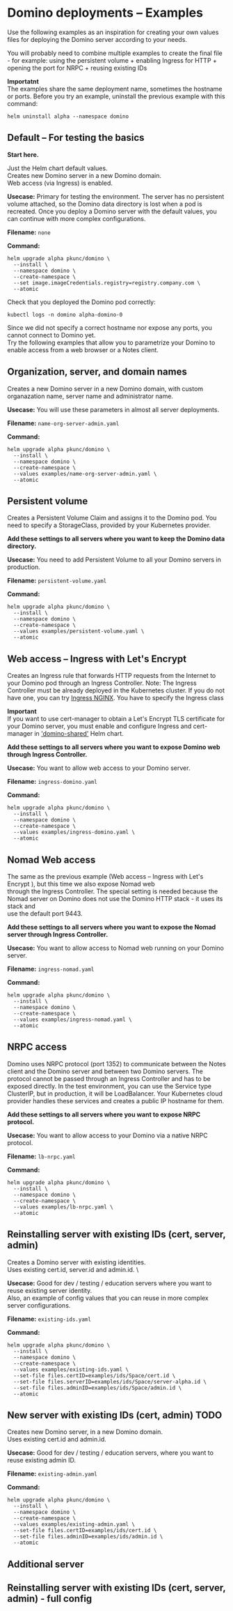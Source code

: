 # Domino deployments – Examples
Use the following examples as an inspiration for creating your own values files for deploying the Domino server according to your needs.

You will probably need to combine multiple examples to create the final file - for example: using the persistent volume + enabling Ingress for HTTP + opening the port for NRPC + reusing existing IDs


**Importatnt** \
The examples share the same deployment name, sometimes the hostname or ports.
Before you try an example, uninstall the previous example with this command:
```
helm uninstall alpha --namespace domino
```


## Default – For testing the basics
**Start here.**

Just the Helm chart default values. \
Creates new Domino server in a new Domino domain. \
Web access (via Ingress) is enabled.

**Usecase:** Primary for testing the environment. The server has no persistent volume attached, so the Domino data directory is lost when a pod is recreated. Once you deploy a Domino server with the default values, you can continue with more complex configurations.

**Filename:** `none`

**Command:**

```
helm upgrade alpha pkunc/domino \
  --install \
  --namespace domino \
  --create-namespace \
  --set image.imageCredentials.registry=registry.company.com \
  --atomic
```

Check that you deployed the Domino pod correctly:
```
kubectl logs -n domino alpha-domino-0
```

Since we did not specify a correct hostname nor expose any ports, you cannot connect to Domino yet. \
Try the following examples that allow you to parametrize your Domino to enable access from a web browser or a Notes client.


## Organization, server, and domain names
Creates a new Domino server in a new Domino domain, with custom organazation name, server name and administrator name.


**Usecase:** You will use these parameters in almost all server deployments.

**Filename:** `name-org-server-admin.yaml`

**Command:**

```
helm upgrade alpha pkunc/domino \
  --install \
  --namespace domino \
  --create-namespace \
  --values examples/name-org-server-admin.yaml \
  --atomic
```


## Persistent volume
Creates a Persistent Volume Claim and assigns it to the Domino pod. You need to specify a StorageClass, provided by your Kubernetes provider.

**Add these settings to all servers where you want to keep the Domino data directory.**

**Usecase:** You need to add Persistent Volume to all your Domino servers in production.

**Filename:** `persistent-volume.yaml`

**Command:**

```
helm upgrade alpha pkunc/domino \
  --install \
  --namespace domino \
  --create-namespace \
  --values examples/persistent-volume.yaml \
  --atomic
```

## Web access – Ingress with Let's Encrypt 
Creates an Ingress rule that forwards HTTP requests from the Internet to your Domino pod through an Ingress Controller.
Note: The Ingress Controller must be already deployed in the Kubernetes cluster.
If you do not have one, you can try [Ingress NGINX](../scripts/deploy-nginx.sh).
You have to specify the Ingress class

**Important** \
If you want to use cert-manager to obtain a Let's Encrypt TLS certificate for your Domino server,
you must enable and configure Ingress and cert-manager in ['domino-shared'](../charts/domino-shared/README.md) Helm chart.

**Add these settings to all servers where you want to expose Domino web through Ingress Controller.**

**Usecase:** You want to allow web access to your Domino server.

**Filename:** `ingress-domino.yaml`

**Command:**

```
helm upgrade alpha pkunc/domino \
  --install \
  --namespace domino \
  --create-namespace \
  --values examples/ingress-domino.yaml \
  --atomic
```

## Nomad Web access
The same as the previous example (Web access – Ingress with Let's Encrypt ), but this time we also expose Nomad web \
through the Ingress Controller.
The special setting is needed because the Nomad server on Domino does not use the Domino HTTP stack - it uses its stack and \
use the default port 9443.

**Add these settings to all servers where you want to expose the Nomad server through Ingress Controller.**

**Usecase:** You want to allow access to Nomad web running on your Domino server.

**Filename:** `ingress-nomad.yaml`

**Command:**

```
helm upgrade alpha pkunc/domino \
  --install \
  --namespace domino \
  --create-namespace \
  --values examples/ingress-nomad.yaml \
  --atomic
```


## NRPC access
Domino uses NRPC protocol (port 1352) to communicate between the Notes client and the Domino server and between two Domino servers.
The protocol cannot be passed through an Ingress Controller and has to be exposed directly.
In the test environment, you can use the Service type ClusterIP, but in production, it will be LoadBalancer.
Your Kubernetes cloud provider handles these services and creates a public IP hostname for them.

**Add these settings to all servers where you want to expose NRPC protocol.**

**Usecase:** You want to allow access to your Domino via a native NRPC protocol.

**Filename:** `lb-nrpc.yaml`

**Command:**

```
helm upgrade alpha pkunc/domino \
  --install \
  --namespace domino \
  --create-namespace \
  --values examples/lb-nrpc.yaml \
  --atomic
```


## Reinstalling server with existing IDs (cert, server, admin)
Creates a Domino server with existing identities. \
Uses existing cert.id, server.id and admin.id. \

**Usecase:** Good for dev / testing / education servers where you want to reuse existing server identity. \
Also, an example of config values that you can reuse in more complex server configurations.

**Filename:** `existing-ids.yaml`

**Command:**
```
helm upgrade alpha pkunc/domino \
  --install \
  --namespace domino \
  --create-namespace \
  --values examples/existing-ids.yaml \
  --set-file files.certID=examples/ids/Space/cert.id \
  --set-file files.serverID=examples/ids/Space/server-alpha.id \
  --set-file files.adminID=examples/ids/Space/admin.id \
  --atomic
```


## New server with existing IDs (cert, admin)    TODO
Creates new Domino server, in a new Domino domain. \
Uses existing cert.id and admin.id.

**Usecase:** Good for dev / testing / education servers, where you want to reuse existing admin ID.

**Filename:** `existing-admin.yaml`

**Command:**
```
helm upgrade alpha pkunc/domino \
  --install \
  --namespace domino \
  --create-namespace \
  --values examples/existing-admin.yaml \
  --set-file files.certID=examples/ids/cert.id \
  --set-file files.adminID=examples/ids/admin.id \
  --atomic
```

## Additional server


## Reinstalling server with existing IDs (cert, server, admin) - full config